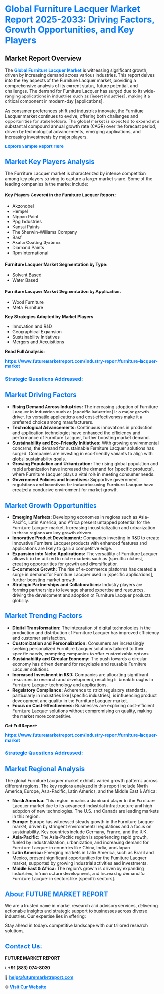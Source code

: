 <h1 style="color: #007BFF;">Global Furniture Lacquer Market Report 2025-2033: Driving Factors, Growth Opportunities, and Key Players</h1>

<section id="overview">
<h2>Market Report Overview</h2>
<p>The <a href="https://www.futuremarketreport.com/industry-report/furniture-lacquer-market" style="color: #007BFF; text-decoration: none;"><strong>Global Furniture Lacquer Market</strong></a> is witnessing significant growth, driven by increasing demand across various industries. This report delves into the key aspects of the Furniture Lacquer market, providing a comprehensive analysis of its current status, future potential, and challenges. The demand for Furniture Lacquer has surged due to its wide-ranging applications in industries such as [insert industries], making it a critical component in modern-day [applications].</p>
<p>As consumer preferences shift and industries innovate, the Furniture Lacquer market continues to evolve, offering both challenges and opportunities for stakeholders. The global market is expected to expand at a substantial compound annual growth rate (CAGR) over the forecast period, driven by technological advancements, emerging applications, and increasing investments by major players.</p>
</section>

<section id="overview">
<p><a href="https://www.futuremarketreport.com/request-sample/reportId=31372" style="color: #007BFF; text-decoration: none;"><strong>Explore Sample Report Here</strong></a></p>
</section>

<section id="key-players">
<h2 style="color: #007BFF;">Market Key Players Analysis</h2>
<p>The Furniture Lacquer market is characterized by intense competition among key players striving to capture a larger market share. Some of the leading companies in the market include:</p>
<h4>Key Players Covered in the Furniture Lacquer Report:</h4>
<ul><li>Akzonobel</li><li>Hempel</li><li>Nippon Paint</li><li>Ppg Industries</li><li>Kansai Paints</li><li>The Sherwin-Williams Company</li><li>Basf</li><li>Axalta Coating Systems</li><li>Diamond Paints</li><li>Rpm International</li></ul>
<h4>Furniture Lacquer Market Segmentation by Type:</h4>
<ul><li>Solvent Based</li><li>Water Based</li></ul>

<h4>Furniture Lacquer Market Segmentation by Application:</h4>
<ul><li>Wood Furniture</li><li>Metal Furniture</li></ul>
<p><strong>Key Strategies Adopted by Market Players:</strong></p>
<ul>
<li>Innovation and R&D</li>
<li>Geographical Expansion</li>
<li>Sustainability Initiatives</li>
<li>Mergers and Acquisitions</li>
</ul>
</section>

<section>
<p><strong>Read Full Analysis: </strong></p><a href="https://www.futuremarketreport.com/industry-report/furniture-lacquer-market" style="color: #007BFF; text-decoration: none;"><strong>https://www.futuremarketreport.com/industry-report/furniture-lacquer-market</strong></a>
<h3 style="color: #007BFF;">Strategic Questions Addressed:</h3>
</section>

<section id="driving-factors">
<h2 style="color: #007BFF;">Market Driving Factors</h2>
<ul>
<li><strong>Rising Demand Across Industries:</strong> The increasing adoption of Furniture Lacquer in industries such as [specific industries] is a major growth driver. Its versatile applications and cost-effectiveness make it a preferred choice among manufacturers.</li>
<li><strong>Technological Advancements:</strong> Continuous innovations in production and application technologies have enhanced the efficiency and performance of Furniture Lacquer, further boosting market demand.</li>
<li><strong>Sustainability and Eco-Friendly Initiatives:</strong> With growing environmental concerns, the demand for sustainable Furniture Lacquer solutions has surged. Companies are investing in eco-friendly variants to align with global sustainability goals.</li>
<li><strong>Growing Population and Urbanization:</strong> The rising global population and rapid urbanization have increased the demand for [specific products], where Furniture Lacquer plays a vital role in meeting consumer needs.</li>
<li><strong>Government Policies and Incentives:</strong> Supportive government regulations and incentives for industries using Furniture Lacquer have created a conducive environment for market growth.</li>
</ul>
</section>

<section id="growth-opportunities">
<h2 style="color: #007BFF;">Market Growth Opportunities</h2>
<ul>
<li><strong>Emerging Markets:</strong> Developing economies in regions such as Asia-Pacific, Latin America, and Africa present untapped potential for the Furniture Lacquer market. Increasing industrialization and urbanization in these regions are key growth drivers.</li>
<li><strong>Innovative Product Development:</strong> Companies investing in R&D to create innovative Furniture Lacquer products with enhanced features and applications are likely to gain a competitive edge.</li>
<li><strong>Expansion into Niche Applications:</strong> The versatility of Furniture Lacquer allows it to be utilized in niche markets such as [specific niches], creating opportunities for growth and diversification.</li>
<li><strong>E-commerce Growth:</strong> The rise of e-commerce platforms has created a surge in demand for Furniture Lacquer used in [specific applications], further boosting market growth.</li>
<li><strong>Strategic Partnerships and Collaborations:</strong> Industry players are forming partnerships to leverage shared expertise and resources, driving the development and adoption of Furniture Lacquer products globally.</li>
</ul>
</section>

<section id="trending-factors">
<h2 style="color: #007BFF;">Market Trending Factors</h2>
<ul>
<li><strong>Digital Transformation:</strong> The integration of digital technologies in the production and distribution of Furniture Lacquer has improved efficiency and customer satisfaction.</li>
<li><strong>Customization and Personalization:</strong> Consumers are increasingly seeking personalized Furniture Lacquer solutions tailored to their specific needs, prompting companies to offer customizable options.</li>
<li><strong>Sustainability and Circular Economy:</strong> The push towards a circular economy has driven demand for recyclable and reusable Furniture Lacquer solutions.</li>
<li><strong>Increased Investment in R&D:</strong> Companies are allocating significant resources to research and development, resulting in breakthroughs in Furniture Lacquer technology and applications.</li>
<li><strong>Regulatory Compliance:</strong> Adherence to strict regulatory standards, particularly in industries like [specific industries], is influencing product development and quality in the Furniture Lacquer market.</li>
<li><strong>Focus on Cost-Effectiveness:</strong> Businesses are exploring cost-efficient Furniture Lacquer solutions without compromising on quality, making the market more competitive.</li>
</ul>
</section>

<section>
<p><strong>Get Full Report: </strong></p><a href="https://www.futuremarketreport.com/industry-report/furniture-lacquer-market" style="color: #007BFF; text-decoration: none;"><strong>https://www.futuremarketreport.com/industry-report/furniture-lacquer-market</strong></a>
<h3 style="color: #007BFF;">Strategic Questions Addressed:</h3>
</section>


<section id="regional-analysis">
<h2 style="color: #007BFF;">Market Regional Analysis</h2>
<p>The global Furniture Lacquer market exhibits varied growth patterns across different regions. The key regions analyzed in this report include North America, Europe, Asia-Pacific, Latin America, and the Middle East & Africa:</p>
<ul>
<li><strong>North America:</strong> This region remains a dominant player in the Furniture Lacquer market due to its advanced industrial infrastructure and high adoption of new technologies. The U.S. and Canada are leading markets in this region.</li>
<li><strong>Europe:</strong> Europe has witnessed steady growth in the Furniture Lacquer market, driven by stringent environmental regulations and a focus on sustainability. Key countries include Germany, France, and the U.K.</li>
<li><strong>Asia-Pacific:</strong> The Asia-Pacific region is experiencing rapid growth, fueled by industrialization, urbanization, and increasing demand for Furniture Lacquer in countries like China, India, and Japan.</li>
<li><strong>Latin America:</strong> Emerging markets in Latin America, such as Brazil and Mexico, present significant opportunities for the Furniture Lacquer market, supported by growing industrial activities and investments.</li>
<li><strong>Middle East & Africa:</strong> The region’s growth is driven by expanding industries, infrastructure development, and increasing demand for Furniture Lacquer in sectors like [specific sectors].</li>
</ul>
</section>

<footer>
<h2 style="color: #007BFF;">About FUTURE MARKET REPORT</h2>
<p>We are a trusted name in market research and advisory services, delivering actionable insights and strategic support to businesses across diverse industries. Our expertise lies in offering:</p>

<p>Stay ahead in today’s competitive landscape with our tailored research solutions.</p>

<h2 style="color: #007BFF;">Contact Us:</h2>
<p><strong>FUTURE MARKET REPORT</strong></p>
<p>📞 <strong>+91 (883) 074-8030</strong></p>
<p>📧 <strong><a href="mailto:help@futuremarketreport.com" style="color: #007BFF;">help@futuremarketreport.com</a></strong></p>
<p>🌐 <strong><a href="https://www.futuremarketreport.com/" style="color: #007BFF;">Visit Our Website</a></strong></p>
</footer>